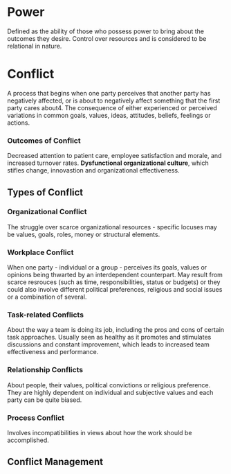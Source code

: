# Power
Defined as the ability of those who possess power to bring about the outcomes they desire. 
Control over resources and is considered to be relational in nature. 

# Conflict
A process that begins when one party perceives that another party has negatively affected, or is about to negatively affect something that the first party cares about4. 
The consequence of either experienced or perceived variations in common goals, values, ideas, attitudes, beliefs, feelings or actions. 
### Outcomes of Conflict
Decreased attention to patient care, employee satisfaction and morale, and increased turnover rates. 
**Dysfunctional organizational culture**, which stifles change, innovastion and organizational effectiveness. 
## Types of Conflict
### Organizational Conflict
The struggle over scarce organizational resources - specific locuses may be values, goals, roles, money or structural elements. 
### Workplace Conflict
When one party - individual or a group - perceives its goals, values or opinions being thwarted by an interdependent counterpart. 
May result from scarce resrouces (such as time, responsibilities, status or budgets) or they could also involve different political preferences, religious and social issues or a combination of several. 
### Task-related Conflicts
About the way a team is doing its job, including the pros and cons of certain task approaches. 
Usually seen as healthy as it promotes and stimulates discussions and constant improvement, which leads to increased team effectiveness and performance. 
### Relationship Conflicts
About people, their values, political convictions or religious preference. They are highly dependent on individual and subjective values and each party can be quite biased. 
### Process Conflict
Involves incompatibilities in views about how the work should be accomplished. 
## Conflict Management

